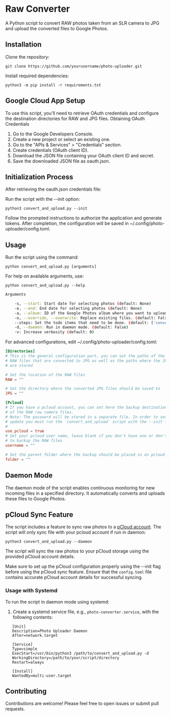 # Raw Converter
A Python script to convert RAW photos taken from an SLR camera to JPG and upload the converted files to Google Photos.

## Installation

Clone the repository:

```console
git clone https://github.com/yourusername/photo-uploader.git
```

Install required dependencies:

```console
python3 -m pip install -r requirements.txt
```

## Google Cloud App Setup

To use this script, you'll need to retrieve OAuth credentials and configure the destination directories for RAW and JPG files.
Obtaining OAuth Credentials

1.    Go to the Google Developers Console.
2.    Create a new project or select an existing one.
3.    Go to the "APIs & Services" > "Credentials" section.
4.    Create credentials (OAuth client ID).
5.    Download the JSON file containing your OAuth client ID and secret.
6.    Save the downloaded JSON file as oauth.json.


## Initialization Process

After retrieving the oauth.json credentials file:

Run the script with the --init option:

```console
python3 convert_and_upload.py --init
```

Follow the prompted instructions to authorize the application and generate tokens.
After completion, the configuration will
be saved in ~/.config/photo-uploader/config.toml.

## Usage

Run the script using the command:

```console
python convert_and_upload.py [arguments]
```

For help on available arguments, use:

```console
python convert_and_upload.py --help
```

```bash
Arguments

    -s, --start: Start date for selecting photos (default: None)
    -e, --end: End date for selecting photos (default: None)
    -a, --album: ID of the Google Photos album where you want to upload the photo. (default: Canon)
    -o, --override, --overwrite: Replace existing files. (default: False)
    --steps: Set the todo items that need to be done. (default: ['convert', 'upload'])
    -d, --daemon: Run in daemon mode. (default: False)
    -v: Increase verbosity (default: 0)
```
For advanced configurations, edit ~/.config/photo-uploader/config.toml:

```toml
[Directories]
# This is the general configuration part, you can set the paths of the
# RAW files that are converted to JPG as well as the paths where the JPG
# are stored

# Set the location of the RAW files
RAW = ""

# Set the directory where the converted JPG files should be saved to
JPG = ""

[Pcloud]
# If you have a pcloud account, you can set here the backup destination
# of the RAW raw camera files.
# Note: The password will be stored in a separate file. In order to set or
# update you must run the `convert_and_upload` script with the --init flag.
#
use_pcloud = true
# Set your pcloud user name, leave blank if you don't have one or don't whish
# to backup the RAW files
username = ""

# Set the parent folder where the backup should be placed in on pcloud
folder = ""
```
## Daemon Mode

The daemon mode of the script enables continuous monitoring for new incoming
files in a specified directory. It automatically converts and uploads these
files to Google Photos.

## pCloud Sync Feature

The script includes a feature to sync raw photos to a [pCloud account](https://www.pcloud.com).
The script will only sync file with your pcloud account if run in daemon:

```console
python3 convert_and_upload.py --daemon
```
The script will sync the raw photos to your
pCloud storage using the provided pCloud account details.

Make sure to set up the pCloud configuration properly using the --init flag
before using the pCloud sync feature.
Ensure that the `config.toml` file contains accurate pCloud account details
for successful syncing.


### Usage with Systemd

To run the script in daemon mode using systemd:

1. Create a systemd service file, e.g., `photo-converter.service`,
with the following contents:

```plaintext
   [Unit]
   Description=Photo Uploader Daemon
   After=network.target

   [Service]
   Type=simple
   ExecStart=/usr/bin/python3 /path/to/convert_and_upload.py -d
   WorkingDirectory=/path/to/your/script/directory
   Restart=always

   [Install]
   WantedBy=multi-user.target
```

## Contributing

Contributions are welcome! Please feel free to open issues or submit pull requests.
